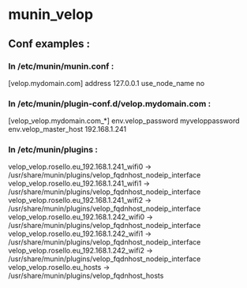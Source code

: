 # munin_velop

## Conf examples :
### In /etc/munin/munin.conf :
[velop.mydomain.com]
    address 127.0.0.1
    use_node_name no

### In /etc/munin/plugin-conf.d/velop.mydomain.com :
[velop_velop.mydomain.com_*]
env.velop_password myveloppassword
env.velop_master_host 192.168.1.241

### In /etc/munin/plugins :
velop_velop.rosello.eu_192.168.1.241_wifi0 -> /usr/share/munin/plugins/velop_fqdnhost_nodeip_interface
velop_velop.rosello.eu_192.168.1.241_wifi1 -> /usr/share/munin/plugins/velop_fqdnhost_nodeip_interface
velop_velop.rosello.eu_192.168.1.241_wifi2 -> /usr/share/munin/plugins/velop_fqdnhost_nodeip_interface
velop_velop.rosello.eu_192.168.1.242_wifi0 -> /usr/share/munin/plugins/velop_fqdnhost_nodeip_interface
velop_velop.rosello.eu_192.168.1.242_wifi1 -> /usr/share/munin/plugins/velop_fqdnhost_nodeip_interface
velop_velop.rosello.eu_192.168.1.242_wifi2 -> /usr/share/munin/plugins/velop_fqdnhost_nodeip_interface
velop_velop.rosello.eu_hosts -> /usr/share/munin/plugins/velop_fqdnhost_hosts
